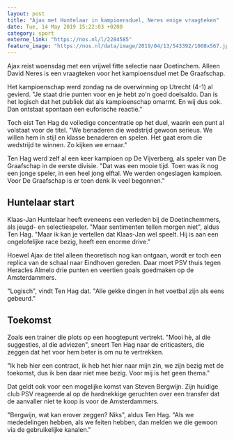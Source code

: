 ```yaml
---
layout: post
title: "Ajax met Huntelaar in kampioensduel, Neres enige vraagteken"
date: Tue, 14 May 2019 15:22:03 +0200
category: sport
externe_link: "https://nos.nl/l/2284585"
feature_image: "https://nos.nl/data/image/2019/04/13/543392/1008x567.jpg"
---
```


<p>Ajax reist woensdag met een vrijwel fitte selectie naar Doetinchem. Alleen David Neres is een vraagteken voor het kampioensduel met De Graafschap.</p>
<p>Het kampioenschap werd zondag na de overwinning op Utrecht (4-1) al gevierd. "Je staat drie punten voor en je hebt zo'n goed doelsaldo. Dan is het logisch dat het publiek dat als kampioenschap omarmt. En wij dus ook. Dan ontstaat spontaan een euforische reactie."</p>
<p>Toch eist Ten Hag de volledige concentratie op het duel, waarin een punt al volstaat voor de titel. "We benaderen die wedstrijd gewoon serieus. We willen hem in stijl en klasse benaderen en spelen. Het gaat erom die wedstrijd te winnen. Zo kijken we ernaar."</p>
<p>Ten Hag werd zelf al een keer kampioen op De Vijverberg, als speler van De Graafschap in de eerste divisie. "Dat was een mooie tijd. Toen was ik nog een jonge speler, in een heel jong elftal. We werden ongeslagen kampioen. Voor De Graafschap is er toen denk ik veel begonnen."</p>
<h2>Huntelaar start</h2>
<p>Klaas-Jan Huntelaar heeft eveneens een verleden bij de Doetinchemmers, als jeugd- en selectiespeler. "Maar sentimenten tellen morgen niet", aldus Ten Hag. "Maar ik kan je vertellen dat Klaas-Jan wel speelt. Hij is aan een ongelofelijke race bezig, heeft een enorme drive."</p>
<p>Hoewel Ajax de titel alleen theoretisch nog kan ontgaan, wordt er toch een replica van de schaal naar Eindhoven gereden. Daar moet PSV thuis tegen Heracles Almelo drie punten en veertien goals goedmaken op de Amsterdammers.</p>
<p>"Logisch", vindt Ten Hag dat. "Alle gekke dingen in het voetbal zijn als eens gebeurd."</p>
<h2>Toekomst</h2>
<p>Zoals een trainer die plots op een hoogtepunt vertrekt. "Mooi hè, al die suggesties, al die adviezen", sneert Ten Hag naar de criticasters, die zeggen dat het voor hem beter is om nu te vertrekken.</p>
<p>"Ik heb hier een contract, ik heb het hier naar mijn zin, we zijn bezig met de toekomst, dus ik ben daar niet mee bezig. Voor mij is het geen thema."</p>
<p>Dat geldt ook voor een mogelijke komst van Steven Bergwijn. Zijn huidige club PSV reageerde al op de hardnekkige geruchten over een transfer dat de aanvaller niet te koop is voor de Amsterdammers.</p>
<p>"Bergwijn, wat kan erover zeggen? Niks", aldus Ten Hag. "Als we mededelingen hebben, als we feiten hebben, dan melden we die gewoon via de gebruikelijke kanalen."</p>
